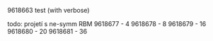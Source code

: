 9618663 test (with verbose)

todo:
projetí s ne-symm RBM
9618677 - 4
9618678 - 8
9618679 - 16
9618680 - 20
9618681 - 36